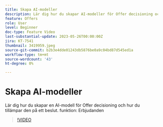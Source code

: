 ```yaml
---
title: Skapa AI-modeller
description: Lär dig hur du skapar AI-modeller för Offer decisioning och hur du använder dem i ett beslut.
feature: Offers
role: User
level: Beginner
doc-type: Feature Video
last-substantial-update: 2023-05-26T00:00:00Z
jira: KT-7541
thumbnail: 3419959.jpeg
source-git-commit: b2b3e4dde01243db5876be0a9c04bd87d545ed1a
workflow-type: tm+mt
source-wordcount: '43'
ht-degree: 0%

---
```



# Skapa AI-modeller

Lär dig hur du skapar en AI-modell för Offer decisioning och hur du tillämpar den på ett beslut.
funktion: Erbjudanden

>[!VIDEO](https://video.tv.adobe.com/v/3419959/?learn=on)
